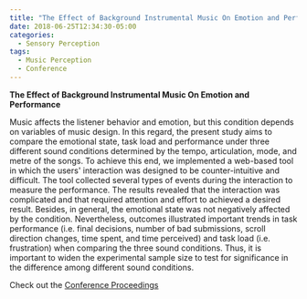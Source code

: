 ```yaml
---
title: "The Effect of Background Instrumental Music On Emotion and Performance"
date: 2018-06-25T12:34:30-05:00
categories:
  - Sensory Perception
tags:
  - Music Perception
  - Conference
---
```

**The Effect of Background Instrumental Music On Emotion and Performance**

Music affects the listener behavior and emotion, but this condition depends on variables of music design. 
In this regard, the present study aims to compare the emotional state, task load and performance under 
three different sound conditions determined by the tempo, articulation, mode, and metre of the songs. 
To achieve this end, we implemented a web-based tool in which the users' interaction was designed to be 
counter-intuitive and difficult. The tool collected several types of events during the interaction to 
measure the performance. The results revealed that the interaction was complicated and that required 
attention and effort to achieved a desired result. Besides, in general, the emotional state was not 
negatively affected by the condition. Nevertheless, outcomes illustrated important trends in task 
performance (i.e. final decisions, number of bad submissions, scroll direction changes, time spent, 
and time perceived) and task load (i.e. frustration) when comparing the three sound conditions. 
Thus, it is important to widen the experimental sample size to test for significance in the difference 
among different sound conditions.

Check out the [Conference Proceedings][URL] 

[URL]:  http://www.iadisportal.org/digital-library/the-effect-of-background-instrumental-music-on-emotion-and-performance